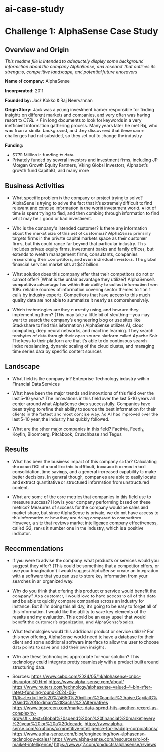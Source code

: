 # ai-case-study

# Challenge 1: AlphaSense Case Study

## Overview and Origin
*This readme file is intended to adequately display some background information about the company AlphaSense, and research that outlines its strengths, competitive landscape, and potential future endeavors* 

**Name of company:** 
AlphaSense

**Incorporated:**
2011

**Founded by:**
Jack Kokko & Raj Neervannan

**Origin Story:**
Jack was a young investment banker responsible for finding insights on different markets and companies, and very often was having resort to *CTRL + F* in long documents to look for keywords in a very inefficient information gathering process. Many years later, he met Raj, who was from a similar background, and they discovered that these same challenges had not subsided, so they set out to change the industry

**Funding:**
* $770 Million in funding to date 
* Privately funded by several investors and investment firms, including JP Morgan Growth Equity Partners, Viking Global Investors, Alphabet’s growth fund CapitalG, and many more 

## Business Activities

* What specific problem is the company or project trying to solve?
AlphaSene is trying to solve the fact that it’s extremely difficult to find relevant and concise information in the world investment world. A lot of time is spent trying to find, and then combing through information to find what may be a good or bad investment. 

* Who is the company's intended customer? Is there any information about the market size of this set of customers?
AlphaSense primarily targets firms in the private capital markets space as their customer firms, but this could range far beyond that particular industry. This includes private equity firms, investment banks and family offices, but extends to wealth management firms, consultants, companies researching their competitors, and even individual investors. The global financial services market sits at $42 billion.


* What solution does this company offer that their competitors do not or cannot offer? (What is the unfair advantage they utilize?)
AlphaSense’s competitive advantage lies within their ability to collect information from 10K+ reliable sources of information covering sector themes to 1 on 1 calls by industry experts. Competitors that have access to this much quality data are not able to summarize it nearly as comprehensively. 

* Which technologies are they currently using, and how are they implementing them? (This may take a little bit of sleuthing&mdash;you may want to search the company’s engineering blog or use sites like Stackshare to find this information.)
AlphaSense utilizes AI, cloud computing, deep neural networks, and machine learning. They search terabytes of data through their open source platform called Apache Solr. The keys to their platform are that it’s able to do continuous search index rebalancing, dynamic scaling of the cloud cluster, and managing time series data by specific content sources.


## Landscape

* What field is the company in?
Enterprise Technology industry within Financial Data Services

* What have been the major trends and innovations of this field over the last 5&ndash;10 years?
The innovations in this field over the last 5-10 years all center around what AlphaSense does successfully. Companies have been trying to refine their ability to source the best information for their clients in the fastest and most concise way. As AI has improved over the last 5-10 year, the industry has quickly followed. 


* What are the other major companies in this field?
Factivia, Feedly, Koyfin, Bloomberg, Pitchbook, Crunchbase and Tegus

## Results

* What has been the business impact of this company so far?
Calculating the exact ROI of a tool like this is difficult, because it comes in tool consolidation, time savings, and a general increased capability to make better decisions. In general though, companies are able to easily locate and extract quantitative or structured information from unstructured content.

* What are some of the core metrics that companies in this field use to measure success? How is your company performing based on these metrics?
Measures of success for the company would be sales and market share, but since AlphaSense is private, we do not have access to this information or how they are doing compared to competitors. However, a site that reviews market intelligence company effectiveness, called G2, ranks it number one in the industry, which is a positive indicator.


## Recommendations

* If you were to advise the company, what products or services would you suggest they offer? (This could be something that a competitor offers, or use your imagination!)
I would suggest AlphaSense create an integration with a software that you can use to store key information from your searches in an organized way. 

* Why do you think that offering this product or service would benefit the company?
As a customer, I would love to have access to all of this data and be able to quickly compare companies across an industry for instance. But if I’m doing this all day, it’s going to be easy to forget all of this information. I would like the ability to save key elements of the results and my evaluation. This could be an easy upsell that would benefit the customer’s organization, and AlphaSense’s sales. 

* What technologies would this additional product or service utilize?
For this new offering, AlphaSense would need to have a database for their client and some additional software interface to allow the user to choose data points to save and add their own insights. 
* Why are these technologies appropriate for your solution?
This technology could integrate pretty seamlessly with a product built around structuring data. 


* Sources:
https://www.cnbc.com/2024/05/14/alphasense-cnbc-disruptor-50.html 
https://www.alpha-sense.com/about/ 
https://www.reuters.com/technology/alphasense-valued-4-bln-after-latest-funding-round-2024-06-11/#:~:text=The%20%24650%20million%20capital%20raise,CapitalG%20and%20Goldman%20Sachs%20Alternatives
https://www.trgscreen.com/market-data-spend-hits-another-record-as-complexity-grows#:~:text=Global%20spend%20on%20financial%20market,every%20year%20for%20a%20decade. 
https://www.alpha-sense.com/solutions/competitive-intelligence-for-leading-corporations/ 
https://www.alpha-sense.com/blog/engineering/how-alphasense-technology-scales/ 
https://www.alpha-sense.com/resources/roi-of-market-intelligence/ 
https://www.g2.com/products/alphasense/reviews 
